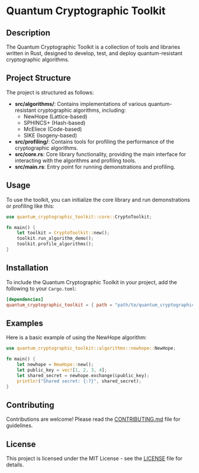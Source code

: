    # Quantum Cryptographic Toolkit

   ## Description
   The Quantum Cryptographic Toolkit is a collection of tools and libraries written in Rust, designed to develop, test, and deploy quantum-resistant cryptographic algorithms.

   ## Project Structure
   The project is structured as follows:

   - **src/algorithms/**: Contains implementations of various quantum-resistant cryptographic algorithms, including:
     - NewHope (Lattice-based)
     - SPHINCS+ (Hash-based)
     - McEliece (Code-based)
     - SIKE (Isogeny-based)
   - **src/profiling/**: Contains tools for profiling the performance of the cryptographic algorithms.
   - **src/core.rs**: Core library functionality, providing the main interface for interacting with the algorithms and profiling tools.
   - **src/main.rs**: Entry point for running demonstrations and profiling.

   ## Usage
   To use the toolkit, you can initialize the core library and run demonstrations or profiling like this:

   ```rust
   use quantum_cryptographic_toolkit::core::CryptoToolkit;

   fn main() {
       let toolkit = CryptoToolkit::new();
       toolkit.run_algorithm_demo();
       toolkit.profile_algorithms();
   }
   ```

   ## Installation
   To include the Quantum Cryptographic Toolkit in your project, add the following to your `Cargo.toml`:

   ```toml
   [dependencies]
   quantum_cryptographic_toolkit = { path = "path/to/quantum_cryptographic_toolkit" }
   ```

   ## Examples
   Here is a basic example of using the NewHope algorithm:

   ```rust
   use quantum_cryptographic_toolkit::algorithms::newhope::NewHope;

   fn main() {
       let newhope = NewHope::new();
       let public_key = vec![1, 2, 3, 4];
       let shared_secret = newhope.exchange(&public_key);
       println!("Shared secret: {:?}", shared_secret);
   }
   ```

   ## Contributing
   Contributions are welcome! Please read the [CONTRIBUTING.md](CONTRIBUTING.md) file for guidelines.

   ## License
   This project is licensed under the MIT License - see the [LICENSE](LICENSE) file for details.
